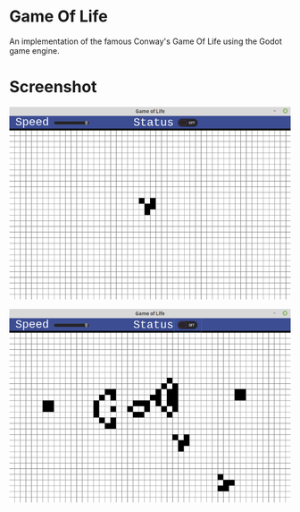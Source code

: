 # Game Of Life

An implementation of the famous Conway's Game Of Life using the Godot game engine.

# Screenshot

![Alt text](screenshots/screenshot(0).png)

![Alt text](screenshots/screenshot(1).png)
